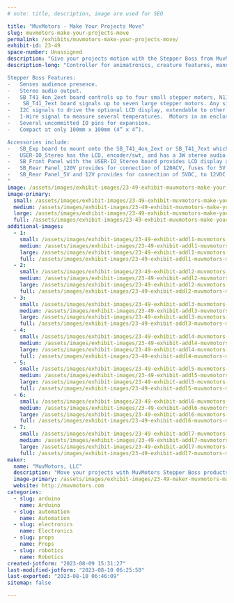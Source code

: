 ```yaml
---
# note: title, description, image are used for SEO

title: "MuvMotors - Make Your Projects Move"
slug: muvmotors-make-your-projects-move
permalink: /exhibits/muvmotors-make-your-projects-move/
exhibit-id: 23-49
space-number: Unassigned
description: "Give your projects motion with the Stepper Boss from MuvMotors for animatronic  features."
description-long: "Controller for animatronics, creature features, mannequins, museum dioramas, and kinetic sculptures. 

Stepper Boss Features:
-	Senses audience presence.
-	Stereo audio output.
-	SB_T41_4on_2ext board controls up to four small stepper motors, N11 or N17, and sends signals to up to two external stepper drivers so large steppers can be used.
-	 SB_T41_7ext board signals up to seven large stepper motors. Any size external stepper driver, power supply, and stepper can be used. Need to rotate a car?
-	I2C signals to drive the optional LCD display, extendable to other I2C devices you may use.
-	1-Wire signal to measure several temperatures.  Motors in an enclosure generate heat. Use this to design cooling.
-	Several uncommitted IO pins for expansion.
-	Compact at only 100mm x 100mm (4” x 4”).

Accessories include:
-	SB_Exp board to mount onto the SB_T41_4on_2ext or SB_T41_7ext which provides perfboard areas for your circuits.
-	USER-IO_Stereo has the LCD, encoder/swt, and has a 3W stereo audio amplifier.
-	SB_Front Panel with the USER-IO_Stereo board provides LCD display and encoder with switch to provide menus of functions and enter parameters your sketch may need.
-	SB_Rear Panel_120V provides for connection of 120ACV, fuses for 5V and 12V, On/Off switch and uUSB for computer to Teensy 4.1 sketch uploading.
-	SB_Rear Panel_5V and 12V provides for connection of 5VDC, to 12VDC (up to 28.5VDC), 5V and 12V pilot LEDs, SPDIF audio jack, On/Off switch and micro USB socket for connection to computer.
"
image: /assets/images/exhibit-images/23-49-exhibit-muvmotors-make-your-projects-move-sb-t41-4on-2ext-large.jpg
image-primary: 
  small: /assets/images/exhibit-images/23-49-exhibit-muvmotors-make-your-projects-move-sb-t41-4on-2ext-small.jpg
  medium: /assets/images/exhibit-images/23-49-exhibit-muvmotors-make-your-projects-move-sb-t41-4on-2ext-medium.jpg
  large: /assets/images/exhibit-images/23-49-exhibit-muvmotors-make-your-projects-move-sb-t41-4on-2ext-large.jpg
  full: /assets/images/exhibit-images/23-49-exhibit-muvmotors-make-your-projects-move-sb-t41-4on-2ext-full.jpg
additional-images: 
  - 1:
    small: /assets/images/exhibit-images/23-49-exhibit-addl1-muvmotors-make-your-projects-move-bottelli-head-small.jpg
    medium: /assets/images/exhibit-images/23-49-exhibit-addl1-muvmotors-make-your-projects-move-bottelli-head-medium.jpg
    large: /assets/images/exhibit-images/23-49-exhibit-addl1-muvmotors-make-your-projects-move-bottelli-head-large.jpg
    full: /assets/images/exhibit-images/23-49-exhibit-addl1-muvmotors-make-your-projects-move-bottelli-head-full.jpg
  - 2:
    small: /assets/images/exhibit-images/23-49-exhibit-addl2-muvmotors-make-your-projects-move-sb-exp-small.jpg
    medium: /assets/images/exhibit-images/23-49-exhibit-addl2-muvmotors-make-your-projects-move-sb-exp-medium.jpg
    large: /assets/images/exhibit-images/23-49-exhibit-addl2-muvmotors-make-your-projects-move-sb-exp-large.jpg
    full: /assets/images/exhibit-images/23-49-exhibit-addl2-muvmotors-make-your-projects-move-sb-exp-full.jpg
  - 3:
    small: /assets/images/exhibit-images/23-49-exhibit-addl3-muvmotors-make-your-projects-move-sb-exp-3510-small.jpg
    medium: /assets/images/exhibit-images/23-49-exhibit-addl3-muvmotors-make-your-projects-move-sb-exp-3510-medium.jpg
    large: /assets/images/exhibit-images/23-49-exhibit-addl3-muvmotors-make-your-projects-move-sb-exp-3510-large.jpg
    full: /assets/images/exhibit-images/23-49-exhibit-addl3-muvmotors-make-your-projects-move-sb-exp-3510-full.jpg
  - 4:
    small: /assets/images/exhibit-images/23-49-exhibit-addl4-muvmotors-make-your-projects-move-sb-front-panel-small.jpg
    medium: /assets/images/exhibit-images/23-49-exhibit-addl4-muvmotors-make-your-projects-move-sb-front-panel-medium.jpg
    large: /assets/images/exhibit-images/23-49-exhibit-addl4-muvmotors-make-your-projects-move-sb-front-panel-large.jpg
    full: /assets/images/exhibit-images/23-49-exhibit-addl4-muvmotors-make-your-projects-move-sb-front-panel-full.jpg
  - 5:
    small: /assets/images/exhibit-images/23-49-exhibit-addl5-muvmotors-make-your-projects-move-sb-t41-7ext-small.jpg
    medium: /assets/images/exhibit-images/23-49-exhibit-addl5-muvmotors-make-your-projects-move-sb-t41-7ext-medium.jpg
    large: /assets/images/exhibit-images/23-49-exhibit-addl5-muvmotors-make-your-projects-move-sb-t41-7ext-large.jpg
    full: /assets/images/exhibit-images/23-49-exhibit-addl5-muvmotors-make-your-projects-move-sb-t41-7ext-full.jpg
  - 6:
    small: /assets/images/exhibit-images/23-49-exhibit-addl6-muvmotors-make-your-projects-move-stack-of-front-panel-user-io-stereo-sb-t41-boards-small.jpg
    medium: /assets/images/exhibit-images/23-49-exhibit-addl6-muvmotors-make-your-projects-move-stack-of-front-panel-user-io-stereo-sb-t41-boards-medium.jpg
    large: /assets/images/exhibit-images/23-49-exhibit-addl6-muvmotors-make-your-projects-move-stack-of-front-panel-user-io-stereo-sb-t41-boards-large.jpg
    full: /assets/images/exhibit-images/23-49-exhibit-addl6-muvmotors-make-your-projects-move-stack-of-front-panel-user-io-stereo-sb-t41-boards-full.jpg
  - 7:
    small: /assets/images/exhibit-images/23-49-exhibit-addl7-muvmotors-make-your-projects-move-user-io-stereo-rd-small.jpg
    medium: /assets/images/exhibit-images/23-49-exhibit-addl7-muvmotors-make-your-projects-move-user-io-stereo-rd-medium.jpg
    large: /assets/images/exhibit-images/23-49-exhibit-addl7-muvmotors-make-your-projects-move-user-io-stereo-rd-large.jpg
    full: /assets/images/exhibit-images/23-49-exhibit-addl7-muvmotors-make-your-projects-move-user-io-stereo-rd-full.jpg
maker: 
  name: "MuvMotors, LLC"
  description: "Move your projects with MuvMotors Stepper Boss products. Motion for animatronics, animated creatures, museum dioramas, mannequins or sculptures."
  image-primary: /assets/images/exhibit-images/23-49-maker-muvmotors-make-your-projects-move-muvmotors-3b-muvmotors-and-name-email-phone-web-url-medium.png
  website: http://muvmotors.com
categories: 
  - slug: arduino
    name: Arduino
  - slug: automation
    name: Automation
  - slug: electronics
    name: Electronics
  - slug: props
    name: Props
  - slug: robotics
    name: Robotics
created-jotform: "2023-08-09 15:31:27"
last-modified-jotform: "2023-08-10 06:25:50"
last-exported: "2023-08-10 06:46:09"
sitemap: false

---
```

